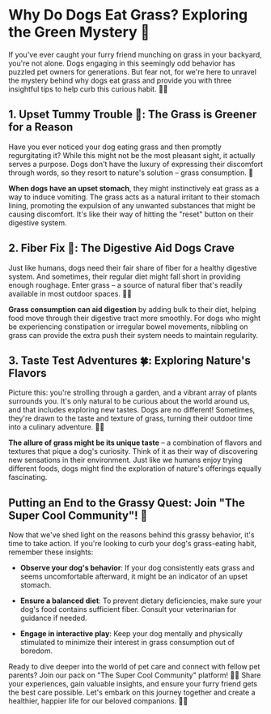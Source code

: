 # **Why Do Dogs Eat Grass? Exploring the Green Mystery 🌱**

If you've ever caught your furry friend munching on grass in your backyard, you're not alone. Dogs engaging in this seemingly odd behavior has puzzled pet owners for generations. But fear not, for we're here to unravel the mystery behind why dogs eat grass and provide you with three insightful tips to help curb this curious habit. 🐶🌿

## **1. Upset Tummy Trouble 🤢: The Grass is Greener for a Reason**

Have you ever noticed your dog eating grass and then promptly regurgitating it? While this might not be the most pleasant sight, it actually serves a purpose. Dogs don't have the luxury of expressing their discomfort through words, so they resort to nature's solution – grass consumption. 🤮

**When dogs have an upset stomach**, they might instinctively eat grass as a way to induce vomiting. The grass acts as a natural irritant to their stomach lining, promoting the expulsion of any unwanted substances that might be causing discomfort. It's like their way of hitting the "reset" button on their digestive system.

## **2. Fiber Fix 🍃: The Digestive Aid Dogs Crave**

Just like humans, dogs need their fair share of fiber for a healthy digestive system. And sometimes, their regular diet might fall short in providing enough roughage. Enter grass – a source of natural fiber that's readily available in most outdoor spaces. 🚴‍♂️

**Grass consumption can aid digestion** by adding bulk to their diet, helping food move through their digestive tract more smoothly. For dogs who might be experiencing constipation or irregular bowel movements, nibbling on grass can provide the extra push their system needs to maintain regularity.

## **3. Taste Test Adventures 🍀: Exploring Nature's Flavors**

Picture this: you're strolling through a garden, and a vibrant array of plants surrounds you. It's only natural to be curious about the world around us, and that includes exploring new tastes. Dogs are no different! Sometimes, they're drawn to the taste and texture of grass, turning their outdoor time into a culinary adventure. 🤷‍♂️

**The allure of grass might be its unique taste** – a combination of flavors and textures that pique a dog's curiosity. Think of it as their way of discovering new sensations in their environment. Just like we humans enjoy trying different foods, dogs might find the exploration of nature's offerings equally fascinating.

## **Putting an End to the Grassy Quest: Join "The Super Cool Community"! 🐾**

Now that we've shed light on the reasons behind this grassy behavior, it's time to take action. If you're looking to curb your dog's grass-eating habit, remember these insights:

- **Observe your dog's behavior**: If your dog consistently eats grass and seems uncomfortable afterward, it might be an indicator of an upset stomach.

- **Ensure a balanced diet**: To prevent dietary deficiencies, make sure your dog's food contains sufficient fiber. Consult your veterinarian for guidance if needed.

- **Engage in interactive play**: Keep your dog mentally and physically stimulated to minimize their interest in grass consumption out of boredom.

Ready to dive deeper into the world of pet care and connect with fellow pet parents? Join our pack on "The Super Cool Community" platform! 🐕‍🦺 Share your experiences, gain valuable insights, and ensure your furry friend gets the best care possible. Let's embark on this journey together and create a healthier, happier life for our beloved companions. 🌟🐾